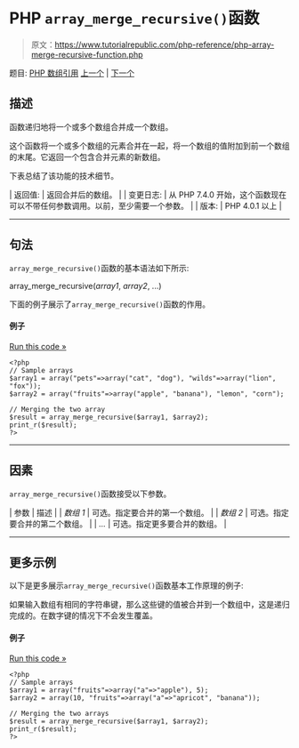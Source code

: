 # PHP `array_merge_recursive()`函数

> 原文：<https://www.tutorialrepublic.com/php-reference/php-array-merge-recursive-function.php>

题目: [PHP 数组引用](php-array-functions.php) [上一个](php-array-merge-function.php) | [下一个](php-array-multisort-function.php)

## 描述

函数递归地将一个或多个数组合并成一个数组。

这个函数将一个或多个数组的元素合并在一起，将一个数组的值附加到前一个数组的末尾。它返回一个包含合并元素的新数组。

下表总结了该功能的技术细节。

| 返回值: | 返回合并后的数组。 |
| 变更日志: | 从 PHP 7.4.0 开始，这个函数现在可以不带任何参数调用。以前，至少需要一个参数。 |
| 版本: | PHP 4.0.1 以上 |

* * *

## 句法

`array_merge_recursive()`函数的基本语法如下所示:

array_merge_recursive(*array1*, *array2*, ...)

下面的例子展示了`array_merge_recursive()`函数的作用。

#### 例子

[Run this code »](../codelab.php?topic=php&file=merge-two-arrays-into-one-array-recursively "Run this code to view the output")

```
<?php
// Sample arrays
$array1 = array("pets"=>array("cat", "dog"), "wilds"=>array("lion", "fox"));
$array2 = array("fruits"=>array("apple", "banana"), "lemon", "corn");

// Merging the two array
$result = array_merge_recursive($array1, $array2);
print_r($result);
?>
```

* * *

## 因素

`array_merge_recursive()`函数接受以下参数。

| 参数 | 描述 |
| *数组 1* | 可选。指定要合并的第一个数组。 |
| *数组 2* | 可选。指定要合并的第二个数组。 |
| *...* | 可选。指定更多要合并的数组。 |

* * *

## 更多示例

以下是更多展示`array_merge_recursive()`函数基本工作原理的例子:

如果输入数组有相同的字符串键，那么这些键的值被合并到一个数组中，这是递归完成的。在数字键的情况下不会发生覆盖。

#### 例子

[Run this code »](../codelab.php?topic=php&file=merging-two-arrays-having-same-string-keys-recursively "Run this code to view the output")

```
<?php
// Sample arrays
$array1 = array("fruits"=>array("a"=>"apple"), 5);
$array2 = array(10, "fruits"=>array("a"=>"apricot", "banana"));

// Merging the two arrays
$result = array_merge_recursive($array1, $array2);
print_r($result);
?>
```
